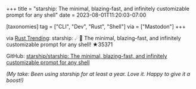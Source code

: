 +++
title = "starship: The minimal, blazing-fast, and infinitely customizable prompt for any shell"
date = 2023-08-01T11:20:03-07:00

[taxonomies]
tag = ["CLI", "Dev", "Rust", "Shell"]
via = ["Mastodon"]
+++

via [Rust Trending](https://botsin.space/@RustTrending/110815357812156944): starship: ☄🌌️ The minimal, blazing-fast, and infinitely customizable prompt for any shell! ★35371

<!-- more -->

GitHub: [starship/starship: The minimal, blazing-fast, and infinitely customizable prompt for any shell](https://github.com/starship/starship)

_(My take: Been using starship for at least a year. Love it. Happy to give it a boost!)_

